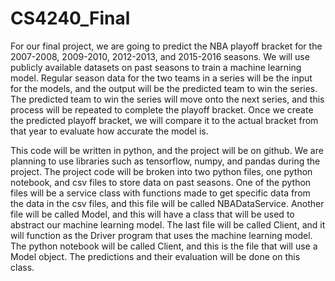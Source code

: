 # CS4240_Final

For our final project, we are going to predict the NBA playoff bracket for the 2007-2008, 2009-2010, 2012-2013, and 2015-2016 seasons. We will use publicly available datasets on past seasons to train a machine learning model. Regular season data for the two teams in a series will be the input for the models, and the output will be the predicted team to win the series. The predicted team to win the series will move onto the next series, and this process will be repeated to complete the playoff bracket. Once we create the predicted playoff bracket, we will compare it to the actual bracket from that year to evaluate how accurate the model is.

This code will be written in python, and the project will be on github. We are planning to use libraries such as tensorflow, numpy, and pandas during the project. The project code will be broken into two python files, one python notebook, and csv files to store data on past seasons. One of the python files will be a service class with functions made to get specific data from the data in the csv files, and this file will be called NBADataService. Another file will be called Model, and this will have a class that will be used to abstract our machine learning model. The last file will be called Client, and it will function as the Driver program that uses the machine learning model. The python notebook will be called Client, and this is the file that will use a Model object. The predictions and their evaluation will be done on this class.
